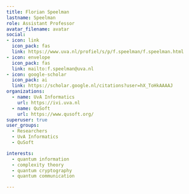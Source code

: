 ```yaml
---
title: Florian Speelman
lastname: Speelman
role: Assistant Professor
avatar_filename: avatar
social:
- icon: link
  icon_pack: fas
  link: https://www.uva.nl/profiel/s/p/f.speelman/f.speelman.html
- icon: envelope
  icon_pack: fas
  link: mailto:f.speelman@uva.nl
- icon: google-scholar
  icon_pack: ai
  link: https://scholar.google.nl/citations?user=hX_ToHkAAAAJ
organizations:
  - name: UvA Informatics
    url: https://ivi.uva.nl
  - name: QuSoft
    url: https://www.qusoft.org/
superuser: true
user_groups:
  - Researchers
  - UvA Informatics
  - QuSoft

interests:
  - quantum information
  - complexity theory
  - quantum cryptography
  - quantum communication

---
```

